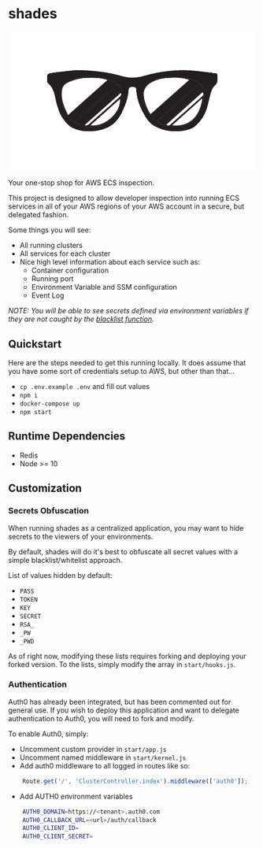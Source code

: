 
# shades

![](public/logo.png)

Your one-stop shop for AWS ECS inspection.

This project is designed to allow developer inspection into running ECS services in all of your AWS regions of your AWS account in a secure, but delegated fashion.

Some things you will see:

- All running clusters
- All services for each cluster
- Nice high level information about each service such as:
  - Container configuration
  - Running port
  - Environment Variable and SSM configuration
  - Event Log

*NOTE: You will be able to see secrets defined via environment variables if they are not caught by the [blacklist function]().*

## Quickstart

Here are the steps needed to get this running locally. It does assume that you have some sort of credentials setup to AWS, but other than that...

- `cp .env.example .env` and fill out values
- `npm i`
- `docker-compose up`
- `npm start`

## Runtime Dependencies

- Redis
- Node >= 10

## Customization

### Secrets Obfuscation

When running shades as a centralized application, you may want to hide secrets to the viewers of your environments.

By default, shades will do it's best to obfuscate all secret values with a simple blacklist/whitelist approach.

List of values hidden by default:

- `PASS`
- `TOKEN`
- `KEY`
- `SECRET`
- `RSA_`
- `_PW`
- `_PWD`

As of right now, modifying these lists requires forking and deploying your forked version. To the lists, simply modify the array in `start/hooks.js`.

### Authentication

Auth0 has already been integrated, but has been commented out for general use. If you wish to deploy this application and want to delegate authentication to Auth0, you will need to fork and modify.

To enable Auth0, simply:

- Uncomment custom provider in `start/app.js`
- Uncomment named middleware in `start/kernel.js`
- Add auth0 middleware to all logged in routes like so:

```js
    Route.get('/', 'ClusterController.index').middleware(['auth0']);
```

- Add AUTH0 environment variables

```bash
    AUTH0_DOMAIN=https://<tenant>.auth0.com
    AUTH0_CALLBACK_URL=<url>/auth/callback
    AUTH0_CLIENT_ID=
    AUTH0_CLIENT_SECRET=
```

